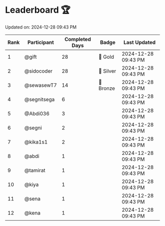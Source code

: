 # Leaderboard 🏆

Updated on: 2024-12-28 09:43 PM

| Rank | Participant       | Completed Days | Badge      | Last Updated         |
|------|-------------------|----------------|------------|----------------------|
| 1    | @gift             | 28             | 🏅 Gold     | 2024-12-28 09:43 PM |
| 2    | @sidocoder        | 28             | 🥈 Silver   | 2024-12-28 09:43 PM |
| 3    | @sewasewT7        | 14             | 🥉 Bronze   | 2024-12-28 09:43 PM |
| 4    | @segnitsega       | 6              |            | 2024-12-28 09:43 PM |
| 5    | @Abdi036          | 3              |            | 2024-12-28 09:43 PM |
| 6    | @segni            | 2              |            | 2024-12-28 09:43 PM |
| 7    | @kika1s1          | 2              |            | 2024-12-28 09:43 PM |
| 8    | @abdi             | 1              |            | 2024-12-28 09:43 PM |
| 9    | @tamirat          | 1              |            | 2024-12-28 09:43 PM |
| 10   | @kiya             | 1              |            | 2024-12-28 09:43 PM |
| 11   | @sena             | 1              |            | 2024-12-28 09:43 PM |
| 12   | @kena             | 1              |            | 2024-12-28 09:43 PM |
